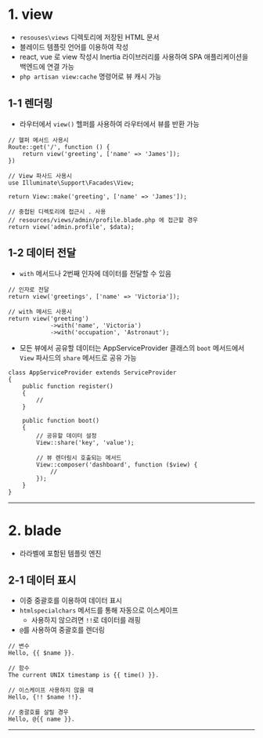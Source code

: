 # 1. view

-   `resouses\views` 디렉토리에 저장된 HTML 문서
-   블레이드 템플릿 언어를 이용하여 작성
-   react, vue 로 view 작성시 Inertia 라이브러리를 사용하여 SPA 애플리케이션을 백엔드에 연결 가능
-   `php artisan view:cache` 명령어로 뷰 캐시 가능

## 1-1 렌더링

-   라우터에서 `view()` 헬퍼를 사용하여 라우터에서 뷰를 반환 가능

```
// 헬퍼 메서드 사용시
Route::get('/', function () {
    return view('greeting', ['name' => 'James']);
})

// View 파사드 사용시
use Illuminate\Support\Facades\View;

return View::make('greeting', ['name' => 'James']);

// 중첩된 디렉토리에 접근시 . 사용
// resources/views/admin/profile.blade.php 에 접근할 경우
return view('admin.profile', $data);
```

## 1-2 데이터 전달

-   `with` 메서드나 2번째 인자에 데이터를 전달할 수 있음

```
// 인자로 전달
return view('greetings', ['name' => 'Victoria']);

// with 메서드 사용시
return view('greeting')
            ->with('name', 'Victoria')
            ->with('occupation', 'Astronaut');
```

-   모든 뷰에서 공유할 데이터는 AppServiceProvider 클래스의 `boot` 메서드에서 `View` 파사드의 `share` 메서드로 공유 가능

```
class AppServiceProvider extends ServiceProvider
{
    public function register()
    {
        //
    }

    public function boot()
    {
        // 공유할 데이터 설정
        View::share('key', 'value');

        // 뷰 렌더링시 호출되는 메서드
        View::composer('dashboard', function ($view) {
            //
        });
    }
}
```

---

# 2. blade

-   라라벨에 포함된 템플릿 엔진

## 2-1 데이터 표시

-   이중 중괄호를 이용하여 데이터 표시
-   `htmlspecialchars` 메서드를 통해 자동으로 이스케이프
    -   사용하지 않으려면 `!!`로 데이터를 래핑
-   `@`를 사용하여 중괄호를 렌더링

```
// 변수
Hello, {{ $name }}.

// 함수
The current UNIX timestamp is {{ time() }}.

// 이스케이프 사용하지 않을 때
Hello, {!! $name !!}.

// 중괄호를 살릴 경우
Hello, @{{ name }}.
```

---

